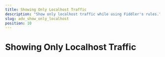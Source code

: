 ```yaml
---
title: Showing Only Localhost Traffic
description: "Show only localhost traffic while using Fiddler's rules."
slug: adv_show_only_localhost
position: 10
---
```


# Showing Only Localhost Traffic